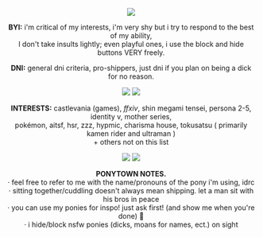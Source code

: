 <p align="center">
  <img src="https://cdn.discordapp.com/attachments/897769319616884738/1260303128390139924/68747470733a2f2f36342e6d656469612e74756d626c722e636f6d2f37316137396536356130363261313039313838343639366230343263633131332f323030663463353161363633333564332d30632f73353430783831302f3437336164643730653333613932316233.gif?ex=668ed441&is=668d82c1&hm=3afa48f6fa78b48e85ac40db186ebc9179671fabdf60865fbbeef90579f2d91e&" />
</p>
   <p align="center"><b>BYI:</b> i'm critical of my interests, i'm very shy but i try to respond to the best of my ability, <br>I don't take insults lightly; even playful ones, i use the block and hide buttons VERY freely.
</p>
   <p align="center"><b>DNI:</b> general dni criteria, pro-shippers, just dni if you plan on being a dick for no reason.
</p>
<p align="center">
  <img src="https://cdn.discordapp.com/attachments/897769319616884738/1260303128759111770/68747470733a2f2f36342e6d656469612e74756d626c722e636f6d2f39343263313361373231333032636666363139303664336561656266326332332f396365663664313432356230346135332d64382f73323530783430302f3065323163663361356663346537383233.gif?ex=668ed441&is=668d82c1&hm=e6c0890dc0f182b518fa5a79cd4b64bcf651ccd0834f49f8eb421cab6587f4ab&" />   <img src="https://cdn.discordapp.com/attachments/897769319616884738/1260303128759111770/68747470733a2f2f36342e6d656469612e74756d626c722e636f6d2f39343263313361373231333032636666363139303664336561656266326332332f396365663664313432356230346135332d64382f73323530783430302f3065323163663361356663346537383233.gif?ex=668ed441&is=668d82c1&hm=e6c0890dc0f182b518fa5a79cd4b64bcf651ccd0834f49f8eb421cab6587f4ab&" />
</p>
     <p align="center"><b>INTERESTS:</b> castlevania (games), <i>ffxiv</i>, shin megami tensei, persona 2-5, identity v, mother series, <br>pokémon, aitsf, hsr, zzz, hypmic,  charisma house, tokusatsu ( primarily kamen rider and ultraman ) <br>+ others not on this list
</p>
<p align="center">
  <img src="https://cdn.discordapp.com/attachments/897769319616884738/1260303128759111770/68747470733a2f2f36342e6d656469612e74756d626c722e636f6d2f39343263313361373231333032636666363139303664336561656266326332332f396365663664313432356230346135332d64382f73323530783430302f3065323163663361356663346537383233.gif?ex=668ed441&is=668d82c1&hm=e6c0890dc0f182b518fa5a79cd4b64bcf651ccd0834f49f8eb421cab6587f4ab&" />   <img src="https://cdn.discordapp.com/attachments/897769319616884738/1260303128759111770/68747470733a2f2f36342e6d656469612e74756d626c722e636f6d2f39343263313361373231333032636666363139303664336561656266326332332f396365663664313432356230346135332d64382f73323530783430302f3065323163663361356663346537383233.gif?ex=668ed441&is=668d82c1&hm=e6c0890dc0f182b518fa5a79cd4b64bcf651ccd0834f49f8eb421cab6587f4ab&" />
</p>
     <p align="center"><b>PONYTOWN NOTES.</b> <br>· feel free to refer to me with the name/pronouns of the pony i'm using, idrc <br>· sitting together/cuddling doesn't always mean shipping. let a man sit with his bros in peace <br>· you can use my ponies for inspo! just ask first! (and show me when you're done) 💖 <br>· i hide/block nsfw ponies (dicks, moans for names, ect.) on sight
</p>
